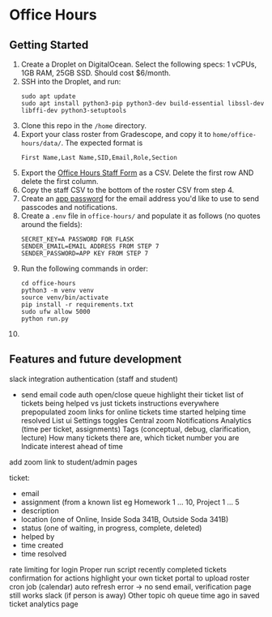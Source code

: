 # Office Hours

## Getting Started
1. Create a Droplet on DigitalOcean. Select the following specs: 1 vCPUs, 1GB RAM, 25GB SSD. Should cost $6/month.
2. SSH into the Droplet, and run:
   ```
   sudo apt update
   sudo apt install python3-pip python3-dev build-essential libssl-dev libffi-dev python3-setuptools
   ```
3. Clone this repo in the `/home` directory.
4. Export your class roster from Gradescope, and copy it to `home/office-hours/data/`. The expected format is
   ```
   First Name,Last Name,SID,Email,Role,Section
   ```
5. Export the [Office Hours Staff Form](https://docs.google.com/spreadsheets/d/1Wn6h2tmi9SoQH9uGMbwoHEVriN5_zBFK5TA9VpunLVM/edit?usp=sharing) as a CSV. Delete the first row AND delete the first column.
6. Copy the staff CSV to the bottom of the roster CSV from step 4.
7. Create an [app password](https://support.google.com/accounts/answer/185833?hl=en) for the email address you'd like to use to send passcodes and notifications.
8. Create a `.env` file in `office-hours/` and populate it as follows (no quotes around the fields):
   ```
   SECRET_KEY=A PASSWORD FOR FLASK
   SENDER_EMAIL=EMAIL ADDRESS FROM STEP 7
   SENDER_PASSWORD=APP KEY FROM STEP 7
   ```
9. Run the following commands in order:
   ```
   cd office-hours
   python3 -m venv venv
   source venv/bin/activate
   pip install -r requirements.txt
   sudo ufw allow 5000
   python run.py
   ```
10. 

## Features and future development
slack integration
authentication (staff and student)
- send email code auth
open/close queue
highlight their ticket
list of tickets being helped vs just tickets
instructions everywhere
prepopulated zoom links for online tickets
time started helping
time resolved
List ui
Settings toggles
Central zoom
Notifications
Analytics (time per ticket, assignments)
Tags (conceptual, debug, clarification, lecture)
How many tickets there are, which ticket number you are
Indicate interest ahead of time

add zoom link to student/admin pages

ticket:
- email
- assignment (from a known list eg Homework 1 … 10, Project 1 … 5
- description
- location (one of Online, Inside Soda 341B, Outside Soda 341B)
- status (one of waiting, in progress, complete, deleted)
- helped by
- time created
- time resolved


rate limiting for login
Proper run script
recently completed tickets
confirmation for actions
highlight your own ticket
portal to upload roster
cron job (calendar)
auto refresh
error -> no send email, verification page still works
slack (if person is away)
Other topic oh queue
time ago in saved ticket
analytics page
